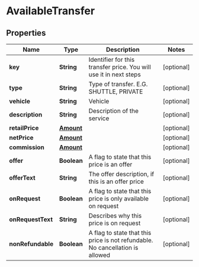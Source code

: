 
# AvailableTransfer

## Properties
Name | Type | Description | Notes
------------ | ------------- | ------------- | -------------
**key** | **String** | Identifier for this transfer price. You will use it in next steps |  [optional]
**type** | **String** | Type of transfer. E.G. SHUTTLE, PRIVATE |  [optional]
**vehicle** | **String** | Vehicle |  [optional]
**description** | **String** | Description of the service |  [optional]
**retailPrice** | [**Amount**](Amount.md) |  |  [optional]
**netPrice** | [**Amount**](Amount.md) |  |  [optional]
**commission** | [**Amount**](Amount.md) |  |  [optional]
**offer** | **Boolean** | A flag to state that this price is an offer |  [optional]
**offerText** | **String** | The offer description, if this is an offer price |  [optional]
**onRequest** | **Boolean** | A flag to state that this price is only available on request |  [optional]
**onRequestText** | **String** | Describes why this price is on request |  [optional]
**nonRefundable** | **Boolean** | A flag to state that this price is not refundable. No cancellation is allowed |  [optional]



